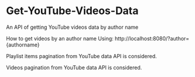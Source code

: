 # Get-YouTube-Videos-Data
An API of getting YouTube videos data by author name

How to get videos by an author name
Using: http://localhost:8080/?author={authorname}

Playlist items pagination from YouTube data API is considered.

Videos pagination from YouTube data API is considered.
